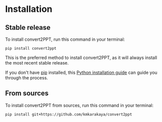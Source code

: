 # Installation

## Stable release

To install convert2PPT, run this command in your terminal:

```
pip install convert2ppt
```

This is the preferred method to install convert2PPT, as it will always install the most recent stable release.

If you don't have [pip](https://pip.pypa.io) installed, this [Python installation guide](http://docs.python-guide.org/en/latest/starting/installation/) can guide you through the process.

## From sources

To install convert2PPT from sources, run this command in your terminal:

```
pip install git+https://github.com/kmkarakaya/convert2ppt
```
